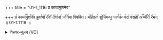 +++
title = "01-1_1116 प्र काव्यमुशनेव"

+++
प्र꣡ काव्य꣢꣯मु꣣श꣡ने꣢व ब्रुवा꣣णो꣢ दे꣣वो꣢ दे꣣वा꣢नां꣣ ज꣡नि꣢मा विवक्ति। म꣡हि꣢व्रतः꣣ शु꣡चि꣢बन्धुः पाव꣣कः꣢ प꣣दा꣡ व꣢रा꣣हो꣢ अ꣣꣬भ्ये꣢꣯ति꣣ रे꣡भ꣢न् ॥ 01-1:1116 ॥

<details><summary>विस्वर-मूलम् (VC)</summary>

प्र काव्यमुशनेव ब्रुवाणो देवो देवानां जनिमा विवक्ति । महिव्रतः शुचिबन्धुः पावकः पदा वराहो अभ्येति रेभन् ॥१११६॥
</details>